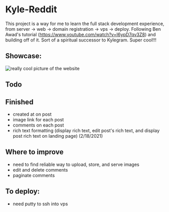 # Kyle-Reddit

This project is a way for me to learn the full stack development experience, from server -> web -> domain registration -> vps -> deploy. Following Ben Awad's tutorial (https://www.youtube.com/watch?v=I6ypD7qv3Z8) and building off of it. Sort of a spiritual successor to Kylegram. Super cool!!!

## Showcase:

![really cool picture of the website](https://cdn.discordapp.com/attachments/200994742782132224/794689647694708766/Kyle_Reddit_Screenshot_2021-01-01_141241.png)

## Todo

## Finished

-   created at on post
-   image link for each post
-   comments on each post
-   rich text formatting (display rich text, edit post's rich text, and display post rich text on landing page) (2/18/2021)

## Where to improve

-   need to find reliable way to upload, store, and serve images
-   edit and delete comments
-   paginate comments

## To deploy:

-   need putty to ssh into vps
